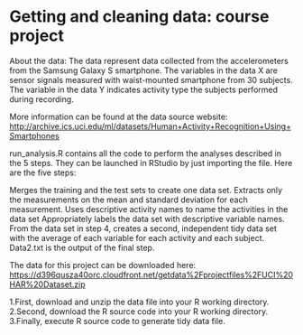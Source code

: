 # Getting and cleaning data: course project

About the data:
The data represent data collected from the accelerometers from the Samsung Galaxy S smartphone. The variables in the data X are sensor signals measured with waist-mounted smartphone from 30 subjects. The variable in the data Y indicates activity type the subjects performed during recording.

More information can be found at the data source website: http://archive.ics.uci.edu/ml/datasets/Human+Activity+Recognition+Using+Smartphones



run_analysis.R contains all the code to perform the analyses described in the 5 steps. They can be launched in RStudio by just importing the file. Here are the five steps:

Merges the training and the test sets to create one data set.
Extracts only the measurements on the mean and standard deviation for each measurement.
Uses descriptive activity names to name the activities in the data set
Appropriately labels the data set with descriptive variable names.
From the data set in step 4, creates a second, independent tidy data set with the average of each variable for each activity and each subject.
Data2.txt is the output of the final step.


The data for this project can be downloaded here:
https://d396qusza40orc.cloudfront.net/getdata%2Fprojectfiles%2FUCI%20HAR%20Dataset.zip

1.First, download and unzip the data file into your R working directory.
2.Second, download the R source code into your R working directory.
3.Finally, execute R source code to generate tidy data file.


